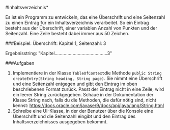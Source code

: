 #Inhaltsverzeichnis*

Es ist ein Programm zu entwickeln, das eine Überschrift und eine Seitenzahl zu einen Eintrag für ein 
Inhaltsverzeichnis verarbeitet. So ein Eintrag besteht aus der Überschrift, einer variablen Anzahl von Punkten und der 
Seitenzahl. Eine Zeile besteht dabei immer aus 50 Zeichen. 

###Beispiel:
Überschrift: Kapitel 1, Seitenzahl: 3


Ergebnisstring: "Kapitel.........................................3"

###Aufgaben
1. Implementiere in der Klasse `TableOfContext`die Methode `public String createEntry(String heading, String page)`. Sie 
nimmt eine Überschrift und eine Seitenzahl entgegen und gibt den Eintrag im oben beschriebenen Format zurück. Passt der 
Eintrag nicht in eine Zeile, wird ein leerer String zurückgegeben. Schaue in der Dokumentation der Klasse String nach, 
falls du die Methoden, die dafür nötig sind, nicht kennst: https://docs.oracle.com/javase/9/docs/api/java/lang/String.html
2. Schreibe eine UI-Klasse, in der der Benutzer über die Konsole eine Überschrift und die Seitenzahl eingibt und 
den Eintrag des Inhaltsverzeichnisses ausgegeben bekommt.


